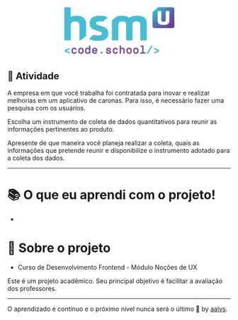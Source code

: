 <div align='center'>
<img src=".github/logo.png" width='250'>
</div>

## 🚀 Atividade

A empresa em que você trabalha foi contratada para inovar e realizar melhorias em um aplicativo de caronas. Para isso, é necessário fazer uma pesquisa com os usuários.

Escolha um instrumento de coleta de dados quantitativos para reunir as informações pertinentes ao produto.

Apresente de que maneira você planeja realizar a coleta, quais as informações que pretende reunir e disponibilize o instrumento adotado para a coleta dos dados.

---

# 📚 O que eu aprendi com o projeto!

- 


# 📝 Sobre o projeto

- Curso de Desenvolvimento Frontend - Módulo Noções de UX

Este é um projeto acadêmico. Seu principal objetivo é facilitar a avaliação dos professores.

---

O aprendizado é contínuo e o próximo nível nunca será o último 🚀 by [aalvs](https://app.rocketseat.com.br/me/aalvs).